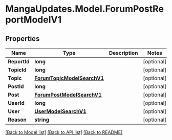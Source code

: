 # MangaUpdates.Model.ForumPostReportModelV1

## Properties

Name | Type | Description | Notes
------------ | ------------- | ------------- | -------------
**ReportId** | **long** |  | [optional] 
**TopicId** | **long** |  | [optional] 
**Topic** | [**ForumTopicModelSearchV1**](ForumTopicModelSearchV1.md) |  | [optional] 
**PostId** | **long** |  | [optional] 
**Post** | [**ForumPostModelSearchV1**](ForumPostModelSearchV1.md) |  | [optional] 
**UserId** | **long** |  | [optional] 
**User** | [**UserModelSearchV1**](UserModelSearchV1.md) |  | [optional] 
**Reason** | **string** |  | [optional] 

[[Back to Model list]](../README.md#documentation-for-models) [[Back to API list]](../README.md#documentation-for-api-endpoints) [[Back to README]](../README.md)

